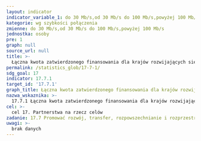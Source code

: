 ```yaml
---
layout: indicator
indicator_variable_1: do 30 Mb/s,od 30 Mb/s do 100 Mb/s,powyżej 100 Mb/s
kategorie: wg szybkości połączenia
zmienne: do 30 Mb/s,od 30 Mb/s do 100 Mb/s,powyżej 100 Mb/s
jednostka: osoby
pre: 1
graph: null
source_url: null
title: >-
  Łączna kwota zatwierdzonego finansowania dla krajów rozwijających się w celu wspierania rozwoju, przekazywania, rozpowszechniania i dyfuzji technologii przyjaznych dla środowiska
permalink: /statistics_glob/17-7-1/
sdg_goal: 17
indicator: 17.7.1
target_id: '17.7.1'
graph_title: Łączna kwota zatwierdzonego finansowania dla krajów rozwijających się w celu wspierania rozwoju, przekazywania, rozpowszechniania i dyfuzji technologii przyjaznych dla środowiska
nazwa_wskaznika: >-
  17.7.1 Łączna kwota zatwierdzonego finansowania dla krajów rozwijających się w celu wspierania rozwoju, przekazywania, rozpowszechniania i dyfuzji technologii przyjaznych dla środowiska
cel: >-
  cel 17. Partnerstwa na rzecz celów
zadanie: 17.7 Promować rozwój, transfer, rozpowszechnianie i rozprzestrzenianie technologii przyjaznych środowisku w państwach rozwijających się na korzystnych i preferencyjnych warunkach, w oparciu o wspólne uzgodnienia.
uwagi: >-
  brak danych
---
```

